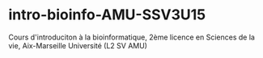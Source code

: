 # intro-bioinfo-AMU-SSV3U15
Cours d'introduciton à la bioinformatique, 2ème licence en Sciences de la vie, Aix-Marseille Université (L2 SV AMU)
